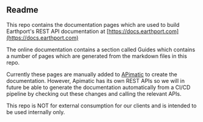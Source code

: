 ## Readme
This repo contains the documentation pages which are used to build Earthport's REST API documentation at [https://docs.earthport.com](https://docs.earthport.com)

The online documentation contains a section called Guides which contains a number of pages which are generated from the markdown files in this repo.

Currently these pages are manually added to [APimatic](https://apimatic.io) to create the documentation. However, Apimatic has its own REST APIs so we will in future be able to generate the documentation automatically from a CI/CD pipeline by checking out these changes and calling the relevant APIs.

This repo is NOT for external consumption for our clients and is intended to be used internally only.